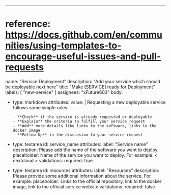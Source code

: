 ---
# reference: https://docs.github.com/en/communities/using-templates-to-encourage-useful-issues-and-pull-requests
name: "Service Deployment"
description: "Add your service which should be deployable next here"
title: "Make [SERVICE] ready for Deployment"
labels: [
  "new-service"
]
assignees: "xFuture603"
body:
  - type: markdown
    attributes:
      value: |
        Requesting a new deployable service follows some simple rules:

        - **Check** if the service is already requested or deployable
        - **Explain** the criteria to fulfill your service request
        - **Add** more details like links to the software, links to the docker image 
        - **Follow Up** in the discussion to your service request

  - type: textarea
    id: service_name
    attributes:
      label: "Service name"
      description: Please add the name of the software you want to deploy.
      placeholder: Name of the service you want to deploy. For example: < nextcloud >
    validations:
      required: true

  - type: textarea
    id: resources
    attributes:
      label: "Resources"
      description: Please provide some additional information about the service. For example:
      placeholder: Links to the official repository, link to the docker image, link to the official service website
    validations:
      required: false
